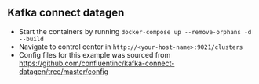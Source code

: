 ## Kafka connect datagen

- Start the containers by running `docker-compose up --remove-orphans -d --build`
- Navigate to control center in `http://<your-host-name>:9021/clusters`
- Config files for this example was sourced from https://github.com/confluentinc/kafka-connect-datagen/tree/master/config
